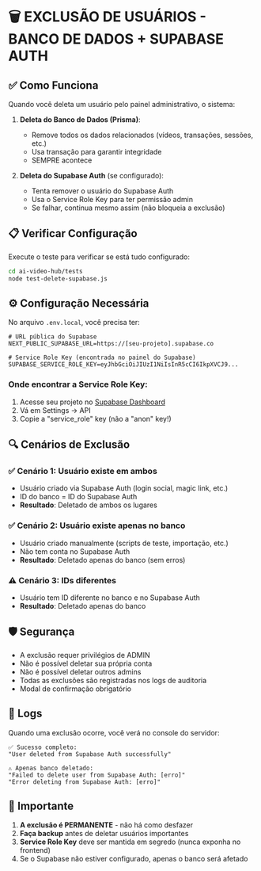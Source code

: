 # 🗑️ EXCLUSÃO DE USUÁRIOS - BANCO DE DADOS + SUPABASE AUTH

## ✅ Como Funciona

Quando você deleta um usuário pelo painel administrativo, o sistema:

1. **Deleta do Banco de Dados (Prisma)**:
   - Remove todos os dados relacionados (vídeos, transações, sessões, etc.)
   - Usa transação para garantir integridade
   - SEMPRE acontece

2. **Deleta do Supabase Auth** (se configurado):
   - Tenta remover o usuário do Supabase Auth
   - Usa o Service Role Key para ter permissão admin
   - Se falhar, continua mesmo assim (não bloqueia a exclusão)

## 📋 Verificar Configuração

Execute o teste para verificar se está tudo configurado:

```bash
cd ai-video-hub/tests
node test-delete-supabase.js
```

## ⚙️ Configuração Necessária

No arquivo `.env.local`, você precisa ter:

```env
# URL pública do Supabase
NEXT_PUBLIC_SUPABASE_URL=https://[seu-projeto].supabase.co

# Service Role Key (encontrada no painel do Supabase)
SUPABASE_SERVICE_ROLE_KEY=eyJhbGciOiJIUzI1NiIsInR5cCI6IkpXVCJ9...
```

### Onde encontrar a Service Role Key:
1. Acesse seu projeto no [Supabase Dashboard](https://app.supabase.com)
2. Vá em Settings → API
3. Copie a "service_role" key (não a "anon" key!)

## 🔍 Cenários de Exclusão

### ✅ Cenário 1: Usuário existe em ambos
- Usuário criado via Supabase Auth (login social, magic link, etc.)
- ID do banco = ID do Supabase Auth
- **Resultado**: Deletado de ambos os lugares

### ✅ Cenário 2: Usuário existe apenas no banco
- Usuário criado manualmente (scripts de teste, importação, etc.)
- Não tem conta no Supabase Auth
- **Resultado**: Deletado apenas do banco (sem erros)

### ⚠️ Cenário 3: IDs diferentes
- Usuário tem ID diferente no banco e no Supabase Auth
- **Resultado**: Deletado apenas do banco

## 🛡️ Segurança

- A exclusão requer privilégios de ADMIN
- Não é possível deletar sua própria conta
- Não é possível deletar outros admins
- Todas as exclusões são registradas nos logs de auditoria
- Modal de confirmação obrigatório

## 📝 Logs

Quando uma exclusão ocorre, você verá no console do servidor:

```
✅ Sucesso completo:
"User deleted from Supabase Auth successfully"

⚠️ Apenas banco deletado:
"Failed to delete user from Supabase Auth: [erro]"
"Error deleting from Supabase Auth: [erro]"
```

## 🚨 Importante

1. **A exclusão é PERMANENTE** - não há como desfazer
2. **Faça backup** antes de deletar usuários importantes
3. **Service Role Key** deve ser mantida em segredo (nunca exponha no frontend)
4. Se o Supabase não estiver configurado, apenas o banco será afetado